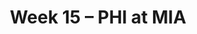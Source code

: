 ---
layout: game
title: Week 15 – PHI at MIA
season: 2003
game_id: 2003_15_PHI_MIA
away_team: PHI
home_team: MIA
---
